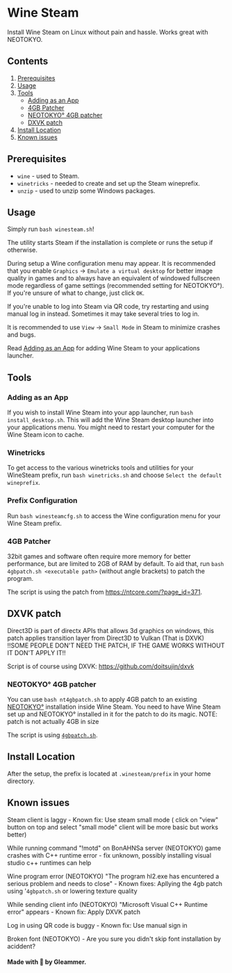 # Wine Steam

Install Wine Steam on Linux without pain and hassle. Works great with NEOTOKYO.

## Contents
1. [Prerequisites](#prerequisites)
2. [Usage](#usage)
3. [Tools](#tools)
   - [Adding as an App](#adding-as-an-app)
   - [4GB Patcher](#4gb-patcher)
   - [NEOTOKYO° 4GB patcher](#neotokyo-4gb-patcher)
   - [DXVK  patch](#dxvk-patch)
3. [Install Location](#install-location)
4. [Known issues](#known-issues)

## Prerequisites

- `wine` - used to Steam.
- `winetricks` - needed to create and set up the Steam wineprefix.
- `unzip` - used to unzip some Windows packages.

## Usage

Simply run `bash winesteam.sh`!

The utility starts Steam if the installation is complete or runs the setup if otherwise.

During setup a Wine configuration menu may appear. It is recommended that you enable `Graphics` -> `Emulate a virtual desktop` for better image quality in games and to always have an equivalent of windowed fullscreen mode regardless of game settings (recommended setting for NEOTOKYO°). If you're unsure of what to change, just click `OK`.

If you're unable to log into Steam via QR code, try restarting and using manual log in instead. Sometimes it may take several tries to log in.

It is recommended to use `View` -> `Small Mode` in Steam to minimize crashes and bugs.

Read [Adding as an App](#adding-as-an-app) for adding Wine Steam to your applications launcher.

## Tools

### Adding as an App

If you wish to install Wine Steam into your app launcher, run `bash install_desktop.sh`. This will add the Wine Steam desktop launcher into your applications menu. You might need to restart your computer for the Wine Steam icon to cache.

### Winetricks

To get access to the various winetricks tools and utilities for your WineSteam prefix, run `bash winetricks.sh` and choose `Select the default wineprefix`.

### Prefix Configuration

Run `bash winesteamcfg.sh` to access the Wine configuration menu for your Wine Steam prefix.

### 4GB Patcher

32bit games and software often require more memory for better performance, but are limited to 2GB of RAM by default. To aid that, run `bash 4gbpatch.sh <executable path>` (without angle brackets) to patch the program.

The script is using the patch from https://ntcore.com/?page_id=371.

## DXVK patch
Direct3D is part of directx APIs that allows 3d graphics on windows, this patch applies transition layer from Direct3D to Vulkan (That is DXVK)
!!SOME PEOPLE DON'T NEED THE PATCH, IF THE GAME WORKS WITHOUT IT DON'T APPLY IT!!

Script is of course using DXVK: https://github.com/doitsujin/dxvk

### NEOTOKYO° 4GB patcher

You can use `bash nt4gbpatch.sh` to apply 4GB patch to an existing [NEOTOKYO°](https://store.steampowered.com/app/244630/NEOTOKYO/) installation inside Wine Steam. You need to have Wine Steam set up and NEOTOKYO° installed in it for the patch to do its magic.
NOTE: patch is not actually 4GB in size

The script is using [`4gbpatch.sh`](#4gb-patcher).

## Install Location

After the setup, the prefix is located at `.winesteam/prefix` in your home directory.

## Known issues
Steam client is laggy - Known fix: Use steam small mode ( click on "view" button on top and select "small mode" client will be more basic but works better)

While running command "!motd" on BonAHNSa server (NEOTOKYO) game crashes with C++ runtime error - fix unknown, possibly installing visual studio c++ runtimes can help

Wine program error (NEOTOKYO) "The program hl2.exe has encuntered a serious problem and needs to close" - Known fixes: Apllying the 4gb patch using '`4gbpatch.sh` or lowering texture quality

While sending client info (NEOTOKYO) "Microsoft Visual C++ Runtime error" appears - Known fix: Apply DXVK patch

Log in using QR code is buggy - Known fix: Use manual sign in

Broken font (NEOTOKYO) - Are you sure you didn't skip font installation by aciddent?

#### Made with 💜 by Gleammer.
